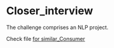 # Closer_interview
The challenge comprises an NLP project.

Check file [for similar_Consumer](Closer_interview/similar_Consumer(Consumer_complaint_narrative).ipynb)

